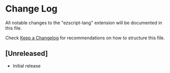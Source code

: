 # Change Log

All notable changes to the "ezscript-lang" extension will be documented in this file.

Check [Keep a Changelog](http://keepachangelog.com/) for recommendations on how to structure this file.

## [Unreleased]

- Initial release